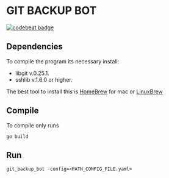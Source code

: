 # GIT BACKUP BOT

[![codebeat badge](https://codebeat.co/badges/70652f77-798b-4386-9909-118ea4e437c5)](https://codebeat.co/projects/github-com-wholedev-git-backup-bot)

## Dependencies

To compile the program its necessary install:

* libgit v.0.25.1.
* sshlib v.1.6.0 or higher.

The best tool to install this is [HomeBrew](https://github.com/Homebrew/brew/) for mac or [LinuxBrew](http://linuxbrew.sh/)

## Compile

To compile only runs 
```
go build
```

## Run

```
git_backup_bot -config=<PATH_CONFIG_FILE.yaml>
```
